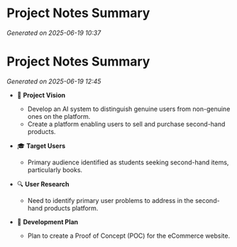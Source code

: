 # Project Notes Summary

*Generated on 2025-06-19 10:37*

# Project Notes Summary

*Generated on 2025-06-19 12:45*

- 📌 **Project Vision**
  - Develop an AI system to distinguish genuine users from non-genuine ones on the platform.
  - Create a platform enabling users to sell and purchase second-hand products.

- 🎓 **Target Users**
  - Primary audience identified as students seeking second-hand items, particularly books.

- 🔍 **User Research**
  - Need to identify primary user problems to address in the second-hand products platform.

- 🚀 **Development Plan**
  - Plan to create a Proof of Concept (POC) for the eCommerce website.